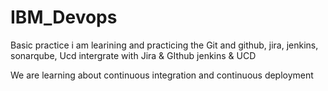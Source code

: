 # IBM_Devops
Basic practice
i am learining and practicing the Git and github, jira, jenkins, sonarqube, Ucd
intergrate with Jira & GIthub
jenkins & UCD

 We are learning about continuous integration and continuous deployment
